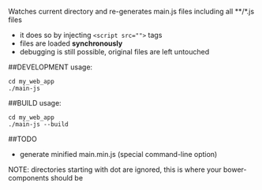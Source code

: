Watches current directory and re-generates main.js files
including all **/*.js files

- it does so by injecting `<script src="">` tags
- files are loaded **synchronously**
- debugging is still possible, original files are left untouched

##DEVELOPMENT usage:

    cd my_web_app
    ./main-js

##BUILD usage:

    cd my_web_app
    ./main-js --build

##TODO
- generate minified main.min.js (special command-line option)

NOTE: directories starting with dot are ignored,
  this is where your bower-components should be
